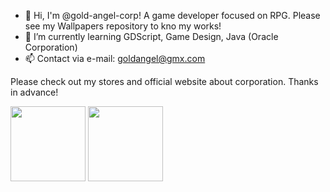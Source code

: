 - 👋 Hi, I'm @gold-angel-corp! A game developer focused on RPG. Please see my Wallpapers repository to kno my works!
- 🌱 I’m currently learning GDScript, Game Design, Java (Oracle Corporation)
- 📫 Contact via e-mail: goldangel@gmx.com

Please check out my stores and official website about corporation. Thanks in advance!

<img src="https://i.ibb.co/KKsK2Y1/Gold-Angel-Titania-Gold-Angel-Sound-Team.png" width="120px" height="120px" float="left"  /> <img src="https://i.ibb.co/LQNz3M6/Gold-Angel-Titania-Gold-Moon-Rod.png" width="120px" height="120px" float="left" />

<!---
gold-angel-corp/gold-angel-corp is a ✨ special ✨ repository because its `README.md` (this file) appears on your GitHub profile.
You can click the Preview link to take a look at your changes.
--->
